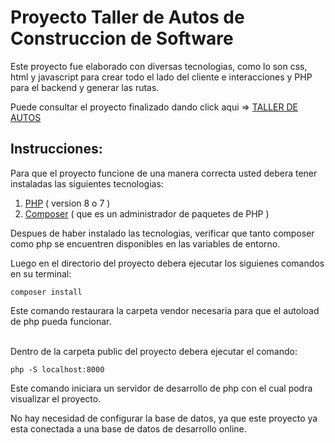 # Proyecto Taller de Autos de Construccion de Software

Este proyecto fue elaborado con diversas tecnologias, como lo son css, html y javascript para crear todo el lado del cliente e interacciones y PHP para el backend y generar las rutas.

Puede consultar el proyecto finalizado dando click aqui => [TALLER DE AUTOS](https://taller-autos-final.herokuapp.com/)

## Instrucciones:

Para que el proyecto funcione de una manera correcta usted debera tener instaladas las siguientes tecnologias:

1. [PHP](https://windows.php.net/download#php-8.1) ( version 8 o 7 )
2. [Composer](https://getcomposer.org/) ( que es un administrador de paquetes de PHP )


Despues de haber instalado las tecnologias, verificar que tanto composer como php se encuentren disponibles en las variables de entorno.

Luego en el directorio del proyecto debera ejecutar los siguienes comandos en su terminal:
```
composer install
```
Este comando restaurara la carpeta vendor necesaria para que el autoload de php pueda funcionar.
<br/>
<br/>

Dentro de la carpeta public del proyecto debera ejecutar el comando:

    php -S localhost:8000

Este comando iniciara un servidor de desarrollo de php con el cual podra visualizar el proyecto.

No hay necesidad de configurar la base de datos, ya que este proyecto ya esta conectada a una base de datos de desarrollo online.

